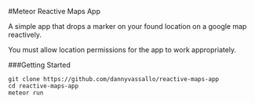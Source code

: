 #Meteor Reactive Maps App

A simple app that drops a marker on your found location on a google map reactively.

You must allow location permissions for the app to work appropriately.

###Getting Started

```shell
git clone https://github.com/dannyvassallo/reactive-maps-app
cd reactive-maps-app
meteor run
```

